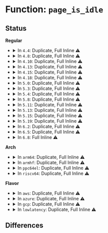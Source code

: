 # Function: <code>page_is_idle</code>

## Status
<b>Regular</b>
<ul>
<li>
<details>
<summary>In <code>4.4</code>: Duplicate, Full Inline ⚠️</summary>

**Collision:** Static Duplication

**Inline:** Full

**Transformation:** False

**Instances:**

```
In mm/swap.c (ffffffff8119de68)
Location: include/linux/page_idle.h:26
Inline: True
Inline callers:
  - mm/swap.c:mark_page_accessed
```
```
In mm/migrate.c (ffffffff811f1c9b)
Location: include/linux/page_idle.h:26
Inline: True
Inline callers:
  - mm/migrate.c:migrate_page_copy
```
```
In mm/huge_memory.c (ffffffff811f73a2)
Location: include/linux/page_idle.h:26
Inline: True
Inline callers:
  - mm/huge_memory.c:split_huge_page_to_list
```
```
In mm/page_idle.c (ffffffff812084e7)
Location: include/linux/page_idle.h:26
Inline: True
Inline callers:
  - mm/page_idle.c:page_idle_bitmap_read
  - mm/page_idle.c:page_idle_bitmap_read
```
```
In fs/proc/page.c (ffffffff8128813b)
Location: include/linux/page_idle.h:26
Inline: True
Inline callers:
  - fs/proc/page.c:stable_page_flags
```
</details>
</li>
<li>
<details>
<summary>In <code>4.8</code>: Duplicate, Full Inline ⚠️</summary>

**Collision:** Static Duplication

**Inline:** Full

**Transformation:** False

**Instances:**

```
In mm/swap.c (ffffffff811b3612)
Location: include/linux/page_idle.h:26
Inline: True
Inline callers:
  - mm/swap.c:mark_page_accessed
```
```
In mm/migrate.c (ffffffff812106da)
Location: include/linux/page_idle.h:26
Inline: True
Inline callers:
  - mm/migrate.c:migrate_page_copy
```
```
In mm/huge_memory.c (ffffffff81217ccb)
Location: include/linux/page_idle.h:26
Inline: True
Inline callers:
  - mm/huge_memory.c:split_huge_page_to_list
```
```
In mm/page_idle.c (ffffffff8122dda1)
Location: include/linux/page_idle.h:26
Inline: True
Inline callers:
  - mm/page_idle.c:page_idle_bitmap_read
  - mm/page_idle.c:page_idle_bitmap_read
```
```
In fs/proc/page.c (ffffffff812b550b)
Location: include/linux/page_idle.h:26
Inline: True
Inline callers:
  - fs/proc/page.c:stable_page_flags
```
</details>
</li>
<li>
<details>
<summary>In <code>4.10</code>: Duplicate, Full Inline ⚠️</summary>

**Collision:** Static Duplication

**Inline:** Full

**Transformation:** False

**Instances:**

```
In mm/swap.c (ffffffff811c3c92)
Location: include/linux/page_idle.h:26
Inline: True
Inline callers:
  - mm/swap.c:mark_page_accessed
```
```
In mm/migrate.c (ffffffff81222829)
Location: include/linux/page_idle.h:26
Inline: True
Inline callers:
  - mm/migrate.c:migrate_page_copy
```
```
In mm/huge_memory.c (ffffffff8122a289)
Location: include/linux/page_idle.h:26
Inline: True
Inline callers:
  - mm/huge_memory.c:split_huge_page_to_list
```
```
In mm/page_idle.c (ffffffff812402f1)
Location: include/linux/page_idle.h:26
Inline: True
Inline callers:
  - mm/page_idle.c:page_idle_bitmap_read
  - mm/page_idle.c:page_idle_bitmap_read
```
```
In fs/proc/page.c (ffffffff812cad6c)
Location: include/linux/page_idle.h:26
Inline: True
Inline callers:
  - fs/proc/page.c:stable_page_flags
```
</details>
</li>
<li>
<details>
<summary>In <code>4.13</code>: Duplicate, Full Inline ⚠️</summary>

**Collision:** Static Duplication

**Inline:** Full

**Transformation:** False

**Instances:**

```
In mm/swap.c (ffffffff811cc042)
Location: include/linux/page_idle.h:26
Inline: True
Inline callers:
  - mm/swap.c:mark_page_accessed
```
```
In mm/migrate.c (ffffffff8122e2b5)
Location: include/linux/page_idle.h:26
Inline: True
Inline callers:
  - mm/migrate.c:migrate_page_copy
```
```
In mm/huge_memory.c (ffffffff81235e8a)
Location: include/linux/page_idle.h:26
Inline: True
Inline callers:
  - mm/huge_memory.c:split_huge_page_to_list
```
```
In mm/page_idle.c (ffffffff8124c192)
Location: include/linux/page_idle.h:26
Inline: True
Inline callers:
  - mm/page_idle.c:page_idle_bitmap_read
  - mm/page_idle.c:page_idle_bitmap_read
```
```
In fs/proc/page.c (ffffffff812d81fc)
Location: include/linux/page_idle.h:26
Inline: True
Inline callers:
  - fs/proc/page.c:stable_page_flags
```
</details>
</li>
<li>
<details>
<summary>In <code>4.15</code>: Duplicate, Full Inline ⚠️</summary>

**Collision:** Static Duplication

**Inline:** Full

**Transformation:** False

**Instances:**

```
In mm/swap.c (ffffffff811e1032)
Location: include/linux/page_idle.h:27
Inline: True
Inline callers:
  - mm/swap.c:mark_page_accessed
```
```
In mm/migrate.c (ffffffff81249389)
Location: include/linux/page_idle.h:27
Inline: True
Inline callers:
  - mm/migrate.c:migrate_page_states
```
```
In mm/huge_memory.c (ffffffff81254be4)
Location: include/linux/page_idle.h:27
Inline: True
Inline callers:
  - mm/huge_memory.c:split_huge_page_to_list
```
```
In mm/page_idle.c (ffffffff8126c572)
Location: include/linux/page_idle.h:27
Inline: True
Inline callers:
  - mm/page_idle.c:page_idle_bitmap_read
  - mm/page_idle.c:page_idle_bitmap_read
```
```
In fs/proc/page.c (ffffffff812fc8fc)
Location: include/linux/page_idle.h:27
Inline: True
Inline callers:
  - fs/proc/page.c:stable_page_flags
```
</details>
</li>
<li>
<details>
<summary>In <code>4.18</code>: Duplicate, Full Inline ⚠️</summary>

**Collision:** Static Duplication

**Inline:** Full

**Transformation:** False

**Instances:**

```
In mm/swap.c (ffffffff812028be)
Location: include/linux/page_idle.h:27
Inline: True
Inline callers:
  - mm/swap.c:mark_page_accessed
```
```
In mm/migrate.c (ffffffff8126ce0a)
Location: include/linux/page_idle.h:27
Inline: True
Inline callers:
  - mm/migrate.c:migrate_page_states
```
```
In mm/huge_memory.c (ffffffff81278a44)
Location: include/linux/page_idle.h:27
Inline: True
Inline callers:
  - mm/huge_memory.c:split_huge_page_to_list
```
```
In mm/page_idle.c (ffffffff81291102)
Location: include/linux/page_idle.h:27
Inline: True
Inline callers:
  - mm/page_idle.c:page_idle_bitmap_read
  - mm/page_idle.c:page_idle_bitmap_read
```
```
In fs/proc/page.c (ffffffff8132a522)
Location: include/linux/page_idle.h:27
Inline: True
Inline callers:
  - fs/proc/page.c:stable_page_flags
```
</details>
</li>
<li>
<details>
<summary>In <code>5.0</code>: Duplicate, Full Inline ⚠️</summary>

**Collision:** Static Duplication

**Inline:** Full

**Transformation:** False

**Instances:**

```
In mm/swap.c (ffffffff8121523e)
Location: include/linux/page_idle.h:27
Inline: True
Inline callers:
  - mm/swap.c:mark_page_accessed
```
```
In mm/migrate.c (ffffffff81281636)
Location: include/linux/page_idle.h:27
Inline: True
Inline callers:
  - mm/migrate.c:migrate_page_states
```
```
In mm/huge_memory.c (ffffffff8128d0f2)
Location: include/linux/page_idle.h:27
Inline: True
Inline callers:
  - mm/huge_memory.c:split_huge_page_to_list
```
```
In mm/page_idle.c (ffffffff812a6122)
Location: include/linux/page_idle.h:27
Inline: True
Inline callers:
  - mm/page_idle.c:page_idle_bitmap_read
  - mm/page_idle.c:page_idle_bitmap_read
```
```
In fs/proc/page.c (ffffffff81341845)
Location: include/linux/page_idle.h:27
Inline: True
Inline callers:
  - fs/proc/page.c:stable_page_flags
```
</details>
</li>
<li>
<details>
<summary>In <code>5.3</code>: Duplicate, Full Inline ⚠️</summary>

**Collision:** Static Duplication

**Inline:** Full

**Transformation:** False

**Instances:**

```
In mm/swap.c (ffffffff81224c6b)
Location: include/linux/page_idle.h:27
Inline: True
Inline callers:
  - mm/swap.c:mark_page_accessed
```
```
In mm/migrate.c (ffffffff8129d8c8)
Location: include/linux/page_idle.h:27
Inline: True
Inline callers:
  - mm/migrate.c:migrate_page_states
```
```
In mm/huge_memory.c (ffffffff812a23d4)
Location: include/linux/page_idle.h:27
Inline: True
Inline callers:
  - mm/huge_memory.c:__split_huge_page
```
```
In mm/page_idle.c (ffffffff812c1851)
Location: include/linux/page_idle.h:27
Inline: True
Inline callers:
  - mm/page_idle.c:page_idle_bitmap_read
  - mm/page_idle.c:page_idle_bitmap_read
```
```
In fs/proc/page.c (ffffffff81369c63)
Location: include/linux/page_idle.h:27
Inline: True
Inline callers:
  - fs/proc/page.c:stable_page_flags
```
</details>
</li>
<li>
<details>
<summary>In <code>5.4</code>: Duplicate, Full Inline ⚠️</summary>

**Collision:** Static Duplication

**Inline:** Full

**Transformation:** False

**Instances:**

```
In mm/swap.c (ffffffff812329fb)
Location: include/linux/page_idle.h:27
Inline: True
Inline callers:
  - mm/swap.c:mark_page_accessed
```
```
In mm/migrate.c (ffffffff812ad1e6)
Location: include/linux/page_idle.h:27
Inline: True
Inline callers:
  - mm/migrate.c:migrate_page_states
```
```
In mm/huge_memory.c (ffffffff812b38d3)
Location: include/linux/page_idle.h:27
Inline: True
Inline callers:
  - mm/huge_memory.c:__split_huge_page
```
```
In mm/page_idle.c (ffffffff812d3781)
Location: include/linux/page_idle.h:27
Inline: True
Inline callers:
  - mm/page_idle.c:page_idle_bitmap_read
  - mm/page_idle.c:page_idle_bitmap_read
```
```
In fs/proc/page.c (ffffffff81381e83)
Location: include/linux/page_idle.h:27
Inline: True
Inline callers:
  - fs/proc/page.c:stable_page_flags
```
</details>
</li>
<li>
<details>
<summary>In <code>5.8</code>: Duplicate, Full Inline ⚠️</summary>

**Collision:** Static Duplication

**Inline:** Full

**Transformation:** False

**Instances:**

```
In mm/swap.c (ffffffff8125fee4)
Location: include/linux/page_idle.h:27
Inline: True
Inline callers:
  - mm/swap.c:mark_page_accessed
```
```
In mm/migrate.c (ffffffff812e2d22)
Location: include/linux/page_idle.h:27
Inline: True
Inline callers:
  - mm/migrate.c:migrate_page_states
```
```
In mm/huge_memory.c (ffffffff812e8914)
Location: include/linux/page_idle.h:27
Inline: True
Inline callers:
  - mm/huge_memory.c:__split_huge_page_tail
```
```
In mm/page_idle.c (ffffffff813094f1)
Location: include/linux/page_idle.h:27
Inline: True
Inline callers:
  - mm/page_idle.c:page_idle_bitmap_read
  - mm/page_idle.c:page_idle_bitmap_read
```
```
In fs/proc/page.c (ffffffff813cc4b3)
Location: include/linux/page_idle.h:27
Inline: True
Inline callers:
  - fs/proc/page.c:stable_page_flags
```
</details>
</li>
<li>
<details>
<summary>In <code>5.11</code>: Duplicate, Full Inline ⚠️</summary>

**Collision:** Static Duplication

**Inline:** Full

**Transformation:** False

**Instances:**

```
In mm/filemap.c (ffffffff8125d595)
Location: include/linux/page_idle.h:27
Inline: True
Inline callers:
  - mm/filemap.c:pagecache_get_page
```
```
In mm/swap.c (ffffffff81269644)
Location: include/linux/page_idle.h:27
Inline: True
Inline callers:
  - mm/swap.c:mark_page_accessed
```
```
In mm/migrate.c (ffffffff812ee152)
Location: include/linux/page_idle.h:27
Inline: True
Inline callers:
  - mm/migrate.c:migrate_page_states
```
```
In mm/huge_memory.c (ffffffff812f3d32)
Location: include/linux/page_idle.h:27
Inline: True
```
```
In mm/page_idle.c (ffffffff81315301)
Location: include/linux/page_idle.h:27
Inline: True
Inline callers:
  - mm/page_idle.c:page_idle_bitmap_read
  - mm/page_idle.c:page_idle_bitmap_read
```
```
In fs/proc/page.c (ffffffff813de0fa)
Location: include/linux/page_idle.h:27
Inline: True
Inline callers:
  - fs/proc/page.c:stable_page_flags
```
</details>
</li>
<li>
<details>
<summary>In <code>5.13</code>: Duplicate, Full Inline ⚠️</summary>

**Collision:** Static Duplication

**Inline:** Full

**Transformation:** False

**Instances:**

```
In mm/filemap.c (ffffffff812602fb)
Location: include/linux/page_idle.h:27
Inline: True
Inline callers:
  - mm/filemap.c:pagecache_get_page
```
```
In mm/swap.c (ffffffff8126eaa6)
Location: include/linux/page_idle.h:27
Inline: True
Inline callers:
  - mm/swap.c:mark_page_accessed
```
```
In mm/migrate.c (ffffffff812f3c42)
Location: include/linux/page_idle.h:27
Inline: True
Inline callers:
  - mm/migrate.c:migrate_page_states
```
```
In mm/huge_memory.c (ffffffff812fa192)
Location: include/linux/page_idle.h:27
Inline: True
```
```
In mm/page_idle.c (ffffffff8131b9d1)
Location: include/linux/page_idle.h:27
Inline: True
Inline callers:
  - mm/page_idle.c:page_idle_bitmap_read
  - mm/page_idle.c:page_idle_bitmap_read
```
```
In fs/proc/page.c (ffffffff813e4ee5)
Location: include/linux/page_idle.h:27
Inline: True
Inline callers:
  - fs/proc/page.c:stable_page_flags
```
</details>
</li>
<li>
<details>
<summary>In <code>5.15</code>: Duplicate, Full Inline ⚠️</summary>

**Collision:** Static Duplication

**Inline:** Full

**Transformation:** False

**Instances:**

```
In mm/filemap.c (ffffffff8129cc99)
Location: include/linux/page_idle.h:27
Inline: True
Inline callers:
  - mm/filemap.c:pagecache_get_page
```
```
In mm/swap.c (ffffffff812abaf6)
Location: include/linux/page_idle.h:27
Inline: True
Inline callers:
  - mm/swap.c:mark_page_accessed
```
```
In mm/migrate.c (ffffffff8133e5e2)
Location: include/linux/page_idle.h:27
Inline: True
Inline callers:
  - mm/migrate.c:migrate_page_states
```
```
In mm/huge_memory.c (ffffffff81343eb2)
Location: include/linux/page_idle.h:27
Inline: True
```
```
In mm/page_idle.c (ffffffff81368ca1)
Location: include/linux/page_idle.h:27
Inline: True
Inline callers:
  - mm/page_idle.c:page_idle_bitmap_read
  - mm/page_idle.c:page_idle_bitmap_read
```
```
In fs/proc/page.c (ffffffff81436ab5)
Location: include/linux/page_idle.h:27
Inline: True
Inline callers:
  - fs/proc/page.c:stable_page_flags
```
</details>
</li>
<li>
<details>
<summary>In <code>5.19</code>: Duplicate, Full Inline ⚠️</summary>

**Collision:** Static Duplication

**Inline:** Full

**Transformation:** False

**Instances:**

```
In mm/huge_memory.c (ffffffff813b9be5)
Location: include/linux/page_idle.h:124
Inline: True
```
```
In mm/page_idle.c (ffffffff813e6932)
Location: include/linux/page_idle.h:124
Inline: True
Inline callers:
  - mm/page_idle.c:page_idle_bitmap_read
  - mm/page_idle.c:page_idle_bitmap_read
```
```
In fs/proc/page.c (ffffffff814b1243)
Location: include/linux/page_idle.h:124
Inline: True
Inline callers:
  - fs/proc/page.c:stable_page_flags
```
</details>
</li>
<li>
<details>
<summary>In <code>6.2</code>: Duplicate, Full Inline ⚠️</summary>

**Collision:** Static Duplication

**Inline:** Full

**Transformation:** False

**Instances:**

```
In mm/huge_memory.c (ffffffff8143c68d)
Location: include/linux/page_idle.h:138
Inline: True
```
```
In mm/page_idle.c (ffffffff8146e442)
Location: include/linux/page_idle.h:138
Inline: True
Inline callers:
  - mm/page_idle.c:page_idle_bitmap_read
  - mm/page_idle.c:page_idle_bitmap_read
```
```
In fs/proc/page.c (ffffffff81547c03)
Location: include/linux/page_idle.h:138
Inline: True
Inline callers:
  - fs/proc/page.c:stable_page_flags
```
</details>
</li>
<li>
<details>
<summary>In <code>6.5</code>: Duplicate, Full Inline ⚠️</summary>

**Collision:** Static Duplication

**Inline:** Full

**Transformation:** False

**Instances:**

```
In mm/huge_memory.c (ffffffff81471cd4)
Location: include/linux/page_idle.h:138
Inline: True
```
```
In fs/proc/page.c (ffffffff8157f822)
Location: include/linux/page_idle.h:138
Inline: True
Inline callers:
  - fs/proc/page.c:stable_page_flags
```
</details>
</li>
<li>
<details>
<summary>In <code>6.8</code>: Full Inline ⚠️</summary>

**Collision:** Unique Static

**Inline:** Full

**Transformation:** False

**Instances:**

```
In fs/proc/page.c (ffffffff815b825f)
Location: include/linux/page_idle.h:138
Inline: True
Inline callers:
  - fs/proc/page.c:stable_page_flags
```
</details>
</li>
</ul>
<b>Arch</b>
<ul>
<li>
<details>
<summary>In <code>arm64</code>: Duplicate, Full Inline ⚠️</summary>

**Collision:** Static Duplication

**Inline:** Full

**Transformation:** False

**Instances:**

```
In mm/swap.c (ffff8000102c2880)
Location: include/linux/page_idle.h:27
Inline: True
Inline callers:
  - mm/swap.c:mark_page_accessed
```
```
In mm/migrate.c (ffff80001034f4fc)
Location: include/linux/page_idle.h:27
Inline: True
Inline callers:
  - mm/migrate.c:migrate_page_states
```
```
In mm/huge_memory.c (ffff800010354960)
Location: include/linux/page_idle.h:27
Inline: True
Inline callers:
  - mm/huge_memory.c:__split_huge_page
```
```
In mm/page_idle.c (ffff80001037947c)
Location: include/linux/page_idle.h:27
Inline: True
Inline callers:
  - mm/page_idle.c:page_idle_bitmap_read
  - mm/page_idle.c:page_idle_bitmap_read
```
```
In fs/proc/page.c (ffff800010450080)
Location: include/linux/page_idle.h:27
Inline: True
Inline callers:
  - fs/proc/page.c:stable_page_flags
```
</details>
</li>
<li>
<details>
<summary>In <code>armhf</code>: Duplicate, Full Inline ⚠️</summary>

**Collision:** Static Duplication

**Inline:** Full

**Transformation:** False

**Instances:**

```
In mm/swap.c (c04edaac)
Location: include/linux/page_idle.h:78
Inline: True
Inline callers:
  - mm/swap.c:mark_page_accessed
```
```
In mm/migrate.c (c055148c)
Location: include/linux/page_idle.h:78
Inline: True
Inline callers:
  - mm/migrate.c:migrate_page_states
```
```
In mm/page_idle.c (c0564804)
Location: include/linux/page_idle.h:78
Inline: True
Inline callers:
  - mm/page_idle.c:page_idle_bitmap_read
  - mm/page_idle.c:page_idle_bitmap_read
```
```
In fs/proc/page.c (c0613318)
Location: include/linux/page_idle.h:78
Inline: True
Inline callers:
  - fs/proc/page.c:stable_page_flags
```
</details>
</li>
<li>
<details>
<summary>In <code>ppc64el</code>: Duplicate, Full Inline ⚠️</summary>

**Collision:** Static Duplication

**Inline:** Full

**Transformation:** False

**Instances:**

```
In mm/swap.c (c00000000037c90c)
Location: include/linux/page_idle.h:27
Inline: True
Inline callers:
  - mm/swap.c:mark_page_accessed
```
```
In mm/migrate.c (c000000000431960)
Location: include/linux/page_idle.h:27
Inline: True
Inline callers:
  - mm/migrate.c:migrate_page_states
```
```
In mm/huge_memory.c (c00000000043b980)
Location: include/linux/page_idle.h:27
Inline: True
Inline callers:
  - mm/huge_memory.c:__split_huge_page
```
```
In mm/page_idle.c (c00000000046c6c0)
Location: include/linux/page_idle.h:27
Inline: True
Inline callers:
  - mm/page_idle.c:page_idle_bitmap_read
  - mm/page_idle.c:page_idle_bitmap_read
```
```
In fs/proc/page.c (c000000000568090)
Location: include/linux/page_idle.h:27
Inline: True
Inline callers:
  - fs/proc/page.c:stable_page_flags
```
</details>
</li>
<li>
<details>
<summary>In <code>riscv64</code>: Duplicate, Full Inline ⚠️</summary>

**Collision:** Static Duplication

**Inline:** Full

**Transformation:** False

**Instances:**

```
In mm/swap.c (ffffffe0001e3c22)
Location: include/linux/page_idle.h:27
Inline: True
Inline callers:
  - mm/swap.c:mark_page_accessed
```
```
In mm/migrate.c (ffffffe00023e506)
Location: include/linux/page_idle.h:27
Inline: True
Inline callers:
  - mm/migrate.c:migrate_page_states
```
```
In mm/page_idle.c (ffffffe000250ab4)
Location: include/linux/page_idle.h:27
Inline: True
Inline callers:
  - mm/page_idle.c:page_idle_bitmap_read
  - mm/page_idle.c:page_idle_bitmap_read
```
```
In fs/proc/page.c (ffffffe0002e326c)
Location: include/linux/page_idle.h:27
Inline: True
Inline callers:
  - fs/proc/page.c:stable_page_flags
```
</details>
</li>
</ul>
<b>Flavor</b>
<ul>
<li>
<details>
<summary>In <code>aws</code>: Duplicate, Full Inline ⚠️</summary>

**Collision:** Static Duplication

**Inline:** Full

**Transformation:** False

**Instances:**

```
In mm/swap.c (ffffffff8122b04b)
Location: include/linux/page_idle.h:27
Inline: True
Inline callers:
  - mm/swap.c:mark_page_accessed
```
```
In mm/migrate.c (ffffffff812a57c6)
Location: include/linux/page_idle.h:27
Inline: True
Inline callers:
  - mm/migrate.c:migrate_page_states
```
```
In mm/huge_memory.c (ffffffff812abeb3)
Location: include/linux/page_idle.h:27
Inline: True
Inline callers:
  - mm/huge_memory.c:__split_huge_page
```
```
In mm/page_idle.c (ffffffff812cbd61)
Location: include/linux/page_idle.h:27
Inline: True
Inline callers:
  - mm/page_idle.c:page_idle_bitmap_read
  - mm/page_idle.c:page_idle_bitmap_read
```
```
In fs/proc/page.c (ffffffff8137a463)
Location: include/linux/page_idle.h:27
Inline: True
Inline callers:
  - fs/proc/page.c:stable_page_flags
```
</details>
</li>
<li>
<details>
<summary>In <code>azure</code>: Duplicate, Full Inline ⚠️</summary>

**Collision:** Static Duplication

**Inline:** Full

**Transformation:** False

**Instances:**

```
In mm/swap.c (ffffffff8121e15b)
Location: include/linux/page_idle.h:27
Inline: True
Inline callers:
  - mm/swap.c:mark_page_accessed
```
```
In mm/migrate.c (ffffffff81297296)
Location: include/linux/page_idle.h:27
Inline: True
Inline callers:
  - mm/migrate.c:migrate_page_states
```
```
In mm/huge_memory.c (ffffffff8129da23)
Location: include/linux/page_idle.h:27
Inline: True
Inline callers:
  - mm/huge_memory.c:__split_huge_page
```
```
In mm/page_idle.c (ffffffff812bcbd1)
Location: include/linux/page_idle.h:27
Inline: True
Inline callers:
  - mm/page_idle.c:page_idle_bitmap_read
  - mm/page_idle.c:page_idle_bitmap_read
```
```
In fs/proc/page.c (ffffffff8136af33)
Location: include/linux/page_idle.h:27
Inline: True
Inline callers:
  - fs/proc/page.c:stable_page_flags
```
</details>
</li>
<li>
<details>
<summary>In <code>gcp</code>: Duplicate, Full Inline ⚠️</summary>

**Collision:** Static Duplication

**Inline:** Full

**Transformation:** False

**Instances:**

```
In mm/swap.c (ffffffff81228deb)
Location: include/linux/page_idle.h:27
Inline: True
Inline callers:
  - mm/swap.c:mark_page_accessed
```
```
In mm/migrate.c (ffffffff812a35d6)
Location: include/linux/page_idle.h:27
Inline: True
Inline callers:
  - mm/migrate.c:migrate_page_states
```
```
In mm/huge_memory.c (ffffffff812a9cc3)
Location: include/linux/page_idle.h:27
Inline: True
Inline callers:
  - mm/huge_memory.c:__split_huge_page
```
```
In mm/page_idle.c (ffffffff812c9b71)
Location: include/linux/page_idle.h:27
Inline: True
Inline callers:
  - mm/page_idle.c:page_idle_bitmap_read
  - mm/page_idle.c:page_idle_bitmap_read
```
```
In fs/proc/page.c (ffffffff81377f33)
Location: include/linux/page_idle.h:27
Inline: True
Inline callers:
  - fs/proc/page.c:stable_page_flags
```
</details>
</li>
<li>
<details>
<summary>In <code>lowlatency</code>: Duplicate, Full Inline ⚠️</summary>

**Collision:** Static Duplication

**Inline:** Full

**Transformation:** False

**Instances:**

```
In mm/swap.c (ffffffff8123818b)
Location: include/linux/page_idle.h:27
Inline: True
Inline callers:
  - mm/swap.c:mark_page_accessed
```
```
In mm/migrate.c (ffffffff812b3de6)
Location: include/linux/page_idle.h:27
Inline: True
Inline callers:
  - mm/migrate.c:migrate_page_states
```
```
In mm/huge_memory.c (ffffffff812b9f43)
Location: include/linux/page_idle.h:27
Inline: True
Inline callers:
  - mm/huge_memory.c:__split_huge_page
```
```
In mm/page_idle.c (ffffffff812da862)
Location: include/linux/page_idle.h:27
Inline: True
Inline callers:
  - mm/page_idle.c:page_idle_bitmap_read
  - mm/page_idle.c:page_idle_bitmap_read
```
```
In fs/proc/page.c (ffffffff8138b9e3)
Location: include/linux/page_idle.h:27
Inline: True
Inline callers:
  - fs/proc/page.c:stable_page_flags
```
</details>
</li>
</ul>

## Differences
